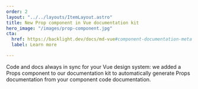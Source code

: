 ```yaml
---
order: 2
layout: "../../layouts/ItemLayout.astro"
title: New Prop component in Vue documentation kit
hero_image: "/images/prop-component.jpg"
cta:
  href: https://backlight.dev/docs/md-vue#component-documentation-meta
  label: Learn more

---
```

Code and docs always in sync for your Vue design system: we added a Props component to our documentation kit to automatically generate Props documentation from your component code documentation.